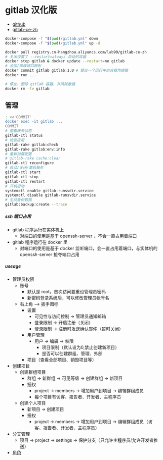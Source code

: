 gitlab 汉化版
=============
- [github][github]
- [gitlab-ce-zh][gitlab-ce-zh]

[github]: https://github.com/twang2218/gitlab-ce-zh
[gitlab-ce-zh]: https://hub.docker.com/r/twang2218/gitlab-ce-zh/
```bash
docker-compose -f "$(pwd)/gitlab.yml" down
docker-compose -f "$(pwd)/gitlab.yml" up -d

docker pull registry.cn-hangzhou.aliyuncs.com/lab99/gitlab-ce-zh
# 关闭设置了 --restart=always 启动的容器
docker stop gitlab & docker update --restart=no gitlab
# 添加/修改端口映射
docker commit gitlab gitlab:1.0 # 提交一个运行中的容器为镜像
docker run ...

# 停止、删除 gitlab 容器，并清除数据
docker rm -fv gitlab
```

管理
-----------------
```bash
: <<'COMMIT'
docker exec -it gitlab ...
COMMIT
# 查看服务状态
gitlab-ctl status
# 检查应用
gitlab-rake gitlab:check
gitlab-rake gitlab:env:info
# 重新加载配置
# gitlab-rake cache:clear
gitlab-ctl reconfigure
# 启动/关闭/重启服务
gitlab-ctl start
gitlab-ctl stop
gitlab-ctl restart
# 开机启动
systemctl enable gitlab-runsvdir.service
systemctl disable gitlab-runsvdir.service
# 生成备份数据
gitlab:backup:create --trace
```

##### ssh 端口占用
- gitlab 程序运行在实体机上
    - 对端口的使用是基于 openssh-server ，不会一直占用着端口
- gitlab 程序运行在 docker 里
    - 对端口的使用是基于 docker 监听端口，会一直占用着端口，与实体机的 openssh-server 抢夺端口占用

##### useage
- 管理员权限
    - 账号
        - 默认是 root，首次访问要重设管理员密码
        - 新密码登录系统后，可以修改管理员帐号名
    - 右上角 --> 扳手图标
        - 设置
            - 可见性与访问控制 -> 管理员通知邮箱
            - 登录限制 -> 开启注册（关闭）
            - 登录限制 -> 注册时发送确认邮件（暂时关闭）
        - 用户管理
            - 用户 -> 编辑 -> 权限
                - 项目限制（默认设为0,禁止创建新项目）
                - 是否可以创建群组、管理、外部
        - 项目（查看全部项目、销毁项目等）
- 创建项目
    - 创建群组项目
        - 群组 -> 新群组 -> 可见等级 -> 创建群组 -> 新项目
        - 授权
            - project -> members -> 增加用户到项目 -> 编辑群组成员
            - 每个项目有访客、报告者、开发者、主程序员
    - 创建个人项目
        - 新项目 -> 创建项目
        - 授权
            - project -> members -> 增加用户到项目 -> 编辑群组成员（访客、报告者、开发者、主程序员）
- 分支管理
    - 项目 -> project -> settings -> 保护分支（只允许主程序员/允许开发者推送）
- [角色](http://gitlab.***.com/help/permissions/permissions)